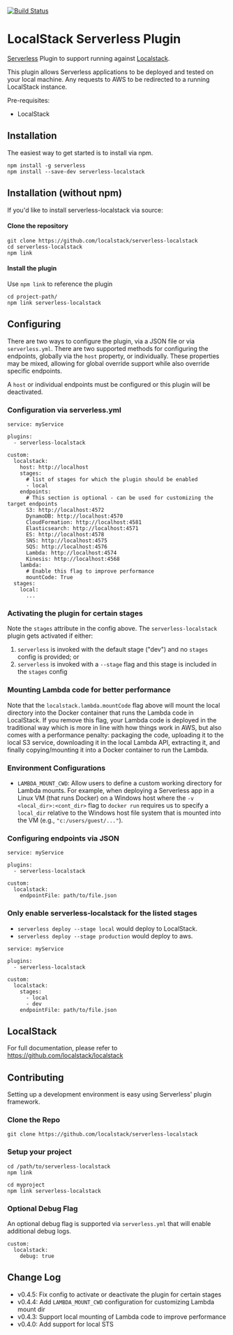 [![Build Status](https://travis-ci.org/localstack/serverless-localstack.svg)](https://travis-ci.org/localstack/serverless-localstack)

# LocalStack Serverless Plugin

[Serverless](https://serverless.com/) Plugin to support running against [Localstack](https://github.com/localstack/localstack).

This plugin allows Serverless applications to be deployed and tested on your local machine. Any requests to AWS to be redirected to a running LocalStack instance.

Pre-requisites:
* LocalStack

## Installation

The easiest way to get started is to install via npm.

    npm install -g serverless
    npm install --save-dev serverless-localstack

## Installation (without npm)

If you'd like to install serverless-localstack via source:

#### Clone the repository

```
git clone https://github.com/localstack/serverless-localstack
cd serverless-localstack
npm link      
```

#### Install the plugin

Use `npm link` to reference the plugin

```
cd project-path/
npm link serverless-localstack
```

## Configuring

There are two ways to configure the plugin, via a JSON file or via `serverless.yml`.
There are two supported methods for configuring the endpoints, globally via the
`host` property, or individually. These properties may be mixed, allowing for
global override support while also override specific endpoints.

A `host` or individual endpoints must be configured or this plugin will be deactivated.

### Configuration via serverless.yml

```
service: myService

plugins:
  - serverless-localstack

custom:
  localstack:
    host: http://localhost
    stages:
      # list of stages for which the plugin should be enabled
      - local
    endpoints:
      # This section is optional - can be used for customizing the target endpoints
      S3: http://localhost:4572
      DynamoDB: http://localhost:4570
      CloudFormation: http://localhost:4581
      Elasticsearch: http://localhost:4571
      ES: http://localhost:4578
      SNS: http://localhost:4575
      SQS: http://localhost:4576
      Lambda: http://localhost:4574
      Kinesis: http://localhost:4568
    lambda:
      # Enable this flag to improve performance
      mountCode: True
  stages:
    local:
      ...
```

### Activating the plugin for certain stages

Note the `stages` attribute in the config above. The `serverless-localstack` plugin gets activated if either:
  1. `serverless` is invoked with the default stage ("dev") and no `stages` config is provided; or
  2. `serverless` is invoked with a `--stage` flag and this stage is included in the `stages` config

### Mounting Lambda code for better performance

Note that the `localstack.lambda.mountCode` flag above will mount the local directory
into the Docker container that runs the Lambda code in LocalStack. If you remove this
flag, your Lambda code is deployed in the traditional way which is more in line with
how things work in AWS, but also comes with a performance penalty: packaging the code,
uploading it to the local S3 service, downloading it in the local Lambda API, extracting
it, and finally copying/mounting it into a Docker container to run the Lambda.

### Environment Configurations

* `LAMBDA_MOUNT_CWD`: Allow users to define a custom working directory for Lambda mounts.
   For example, when deploying a Serverless app in a Linux VM (that runs Docker) on a
   Windows host where the `-v <local_dir>:<cont_dir>` flag to `docker run` requires us
   to specify a `local_dir` relative to the Windows host file system that is mounted
   into the VM (e.g., `"c:/users/guest/..."`).

### Configuring endpoints via JSON

```
service: myService

plugins:
  - serverless-localstack

custom:
  localstack:
    endpointFile: path/to/file.json
```

### Only enable serverless-localstack for the listed stages
* ```serverless deploy --stage local``` would deploy to LocalStack.
* ```serverless deploy --stage production``` would deploy to aws.

```
service: myService

plugins:
  - serverless-localstack

custom:
  localstack:
    stages:
      - local
      - dev
    endpointFile: path/to/file.json
```

## LocalStack

For full documentation, please refer to https://github.com/localstack/localstack

## Contributing

Setting up a development environment is easy using Serverless' plugin framework.

### Clone the Repo

```
git clone https://github.com/localstack/serverless-localstack
```

### Setup your project

```
cd /path/to/serverless-localstack
npm link

cd myproject
npm link serverless-localstack
```

### Optional Debug Flag

An optional debug flag is supported via `serverless.yml` that will enable additional debug logs.

```
custom:
  localstack:
    debug: true
```

## Change Log

* v0.4.5: Fix config to activate or deactivate the plugin for certain stages
* v0.4.4: Add `LAMBDA_MOUNT_CWD` configuration for customizing Lambda mount dir
* v0.4.3: Support local mounting of Lambda code to improve performance
* v0.4.0: Add support for local STS
